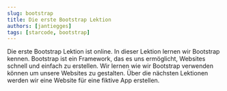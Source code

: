 ```yaml
---
slug: bootstrap
title: Die erste Bootstrap Lektion
authors: [jantiegges]
tags: [starcode, bootstrap]
---
```


Die erste Bootstrap Lektion ist online. In dieser Lektion lernen wir Bootstrap kennen. Bootstrap ist ein Framework, das es uns ermöglicht, Websites schnell und einfach zu erstellen. Wir lernen wie wir Bootstrap verwenden können um unsere Websites zu gestalten. Über die nächsten Lektionen werden wir eine Website für eine fiktive App erstellen.
